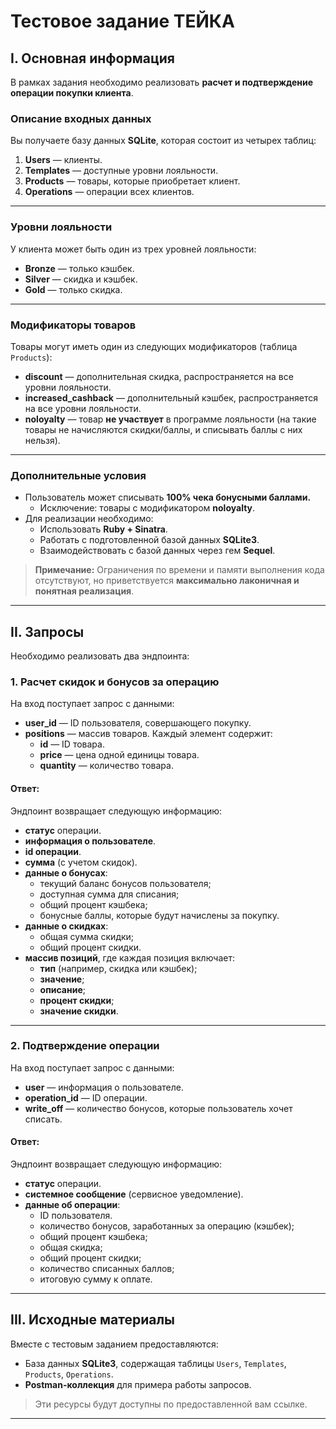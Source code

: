 # Тестовое задание ТЕЙКА

## I. Основная информация

В рамках задания необходимо реализовать **расчет и подтверждение операции покупки клиента**.

### Описание входных данных

Вы получаете базу данных **SQLite**, которая состоит из четырех таблиц:

1. **Users** — клиенты.
2. **Templates** — доступные уровни лояльности.
3. **Products** — товары, которые приобретает клиент.
4. **Operations** — операции всех клиентов.

---

### Уровни лояльности

У клиента может быть один из трех уровней лояльности:

- **Bronze** — только кэшбек.
- **Silver** — скидка и кэшбек.
- **Gold** — только скидка.

---

### Модификаторы товаров

Товары могут иметь один из следующих модификаторов (таблица `Products`):

- **discount** — дополнительная скидка, распространяется на все уровни лояльности.
- **increased_cashback** — дополнительный кэшбек, распространяется на все уровни лояльности.
- **noloyalty** — товар **не участвует** в программе лояльности (на такие товары не начисляются скидки/баллы, и списывать баллы с них нельзя).

---

### Дополнительные условия

- Пользователь может списывать **100% чека бонусными баллами.**
    - Исключение: товары с модификатором **noloyalty**.
- Для реализации необходимо:
    - Использовать **Ruby + Sinatra**.
    - Работать с подготовленной базой данных **SQLite3**.
    - Взаимодействовать с базой данных через гем **Sequel**.

> **Примечание:** Ограничения по времени и памяти выполнения кода отсутствуют, но приветствуется **максимально лаконичная и понятная реализация**.

---

## II. Запросы

Необходимо реализовать два эндпоинта:

### 1. Расчет скидок и бонусов за операцию

На вход поступает запрос с данными:

- **user_id** — ID пользователя, совершающего покупку.
- **positions** — массив товаров. Каждый элемент содержит:
    - **id** — ID товара.
    - **price** — цена одной единицы товара.
    - **quantity** — количество товара.

#### Ответ:
Эндпоинт возвращает следующую информацию:

- **статус** операции.
- **информация о пользователе**.
- **id операции**.
- **сумма** (с учетом скидок).
- **данные о бонусах**:
    - текущий баланс бонусов пользователя;
    - доступная сумма для списания;
    - общий процент кэшбека;
    - бонусные баллы, которые будут начислены за покупку.
- **данные о скидках**:
    - общая сумма скидки;
    - общий процент скидки.
- **массив позиций**, где каждая позиция включает:
    - **тип** (например, скидка или кэшбек);
    - **значение**;
    - **описание**;
    - **процент скидки**;
    - **значение скидки**.

---

### 2. Подтверждение операции

На вход поступает запрос с данными:

- **user** — информация о пользователе.
- **operation_id** — ID операции.
- **write_off** — количество бонусов, которые пользователь хочет списать.

#### Ответ:
Эндпоинт возвращает следующую информацию:

- **статус** операции.
- **системное сообщение** (сервисное уведомление).
- **данные об операции**:
    - ID пользователя.
    - количество бонусов, заработанных за операцию (кэшбек);
    - общий процент кэшбека;
    - общая скидка;
    - общий процент скидки;
    - количество списанных баллов;
    - итоговую сумму к оплате.

---

## III. Исходные материалы

Вместе с тестовым заданием предоставляются:

- База данных **SQLite3**, содержащая таблицы `Users`, `Templates`, `Products`, `Operations`.
- **Postman-коллекция** для примера работы запросов.

> Эти ресурсы будут доступны по предоставленной вам ссылке.

---
